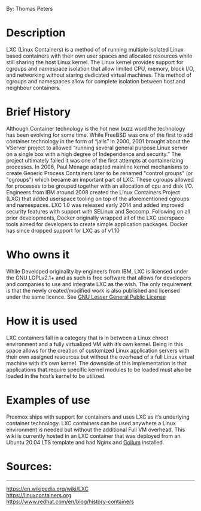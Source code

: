By: Thomas Peters

# Description
LXC (Linux Containers) is a method of of running multiple isolated Linux based containers with their own user spaces and allocated resources while still sharing the host Linux kernel. The Linux kernel provides support for cgroups and namespace isolation that allow limited CPU, memory, block I/O, and networking without staring dedicated virtual machines. This method of cgroups and namespaces allow for complete isolation between host and neighbour containers.

# Brief History
Although Container technology is the hot new buzz word the technology has been evolving for some time. While FreeBSD was one of the first to add container technology in the form of “jails” in 2000, 2001 brought about the VServer project to allowed “running several general purpose Linux server on a single box with a high degree of Independence and security.” The project ultimately failed it was one of the first attempts at containerizing processes. In 2006, Paul Menage adapted mainline kernel mechanisms to create Generic Process Containers later to be renamed "control groups" (or "cgroups") which became an important part of LXC. These cgroups allowed for processes to be grouped together with an allocation of cpu and disk I/O. Engineers from IBM around 2008 created the Linux Containers Project (LXC) that added userspace tooling on top of the aforementioned cgroups and namespaces. LXC 1.0 was released early 2014 and added improved security features with support with SELinux and Seccomp. Following on all prior developments, Docker originally wrapped all of the LXC userspace tools aimed for developers to create simple application packages. Docker has since dropped support for LXC as of v1.10

# Who owns it
While Developed originality by engineers from IBM, LXC is licensed under the GNU LGPLv2.1+ and as such is free software that allows for developers and companies to use and integrate LXC as the wish. The only requirement is that the newly created/modified work is also published and licensed under the same licence. See [GNU Lesser General Public License](https://en.wikipedia.org/wiki/GNU_Lesser_General_Public_License)


# How it is used
LXC containers fall in a category that is in between a Linux chroot environment and a fully virtualized VM with it’s own kernel. Being in this space allows for the creation of customized Linux application servers with their own assigned resources but without the overhead of a full Linux virtual machine with it’s own kernel. The downside of this implementation is that applications that require specific kernel modules to be loaded must also be loaded in the host’s kernel to be utilized.

# Examples of use
Proxmox ships with support for containers and uses LXC as it’s underlying container technology. LXC containers can be used anywhere a Linux environment is needed but without the additional Full VM overhead. This wiki is currently hosted in an LXC container that was deployed from an Ubuntu 20.04 LTS template and had Nginx and [Gollum](https://github.com/gollum/gollum) installed.


# Sources:

***
<https://en.wikipedia.org/wiki/LXC>  
<https://linuxcontainers.org>  
<https://www.redhat.com/en/blog/history-containers>  
